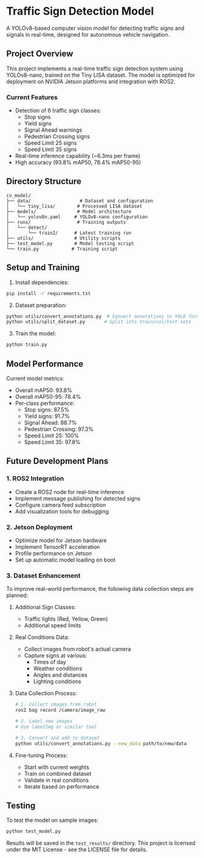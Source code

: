 # Traffic Sign Detection Model

A YOLOv8-based computer vision model for detecting traffic signs and signals in real-time, designed for autonomous vehicle navigation.

## Project Overview

This project implements a real-time traffic sign detection system using YOLOv8-nano, trained on the Tiny LISA dataset. The model is optimized for deployment on NVIDIA Jetson platforms and integration with ROS2.

### Current Features
- Detection of 6 traffic sign classes:
  * Stop signs
  * Yield signs
  * Signal Ahead warnings
  * Pedestrian Crossing signs
  * Speed Limit 25 signs
  * Speed Limit 35 signs
- Real-time inference capability (~6.3ms per frame)
- High accuracy (93.8% mAP50, 78.4% mAP50-95)

## Directory Structure
```
cv_model/
├── data/                  # Dataset and configuration
│   └── tiny_lisa/        # Processed LISA dataset
├── models/               # Model architecture
│   └── yolov8n.yaml     # YOLOv8-nano configuration
├── runs/                 # Training outputs
│   └── detect/
│       └── train2/      # Latest training run
├── utils/               # Utility scripts
├── test_model.py        # Model testing script
└── train.py            # Training script
```

## Setup and Training

1. Install dependencies:
```bash
pip install -r requirements.txt
```

2. Dataset preparation:
```bash
python utils/convert_annotations.py  # Convert annotations to YOLO format
python utils/split_dataset.py       # Split into train/val/test sets
```

3. Train the model:
```bash
python train.py
```

## Model Performance

Current model metrics:
- Overall mAP50: 93.8%
- Overall mAP50-95: 78.4%
- Per-class performance:
  * Stop signs: 87.5%
  * Yield signs: 91.7%
  * Signal Ahead: 88.7%
  * Pedestrian Crossing: 97.3%
  * Speed Limit 25: 100%
  * Speed Limit 35: 97.8%

## Future Development Plans

### 1. ROS2 Integration
- Create a ROS2 node for real-time inference
- Implement message publishing for detected signs
- Configure camera feed subscription
- Add visualization tools for debugging

### 2. Jetson Deployment
- Optimize model for Jetson hardware
- Implement TensorRT acceleration
- Profile performance on Jetson
- Set up automatic model loading on boot

### 3. Dataset Enhancement
To improve real-world performance, the following data collection steps are planned:

1. Additional Sign Classes:
   - Traffic lights (Red, Yellow, Green)
   - Additional speed limits

2. Real Conditions Data:
   - Collect images from robot's actual camera
   - Capture signs at various:
     * Times of day
     * Weather conditions
     * Angles and distances
     * Lighting conditions

3. Data Collection Process:
   ```bash
   # 1. Collect images from robot
   ros2 bag record /camera/image_raw

   # 2. Label new images
   # Use labelImg or similar tool
   
   # 3. Convert and add to dataset
   python utils/convert_annotations.py --new_data path/to/new/data
   ```

4. Fine-tuning Process:
   - Start with current weights
   - Train on combined dataset
   - Validate in real conditions
   - Iterate based on performance

## Testing

To test the model on sample images:
```bash
python test_model.py
```

Results will be saved in the `test_results/` directory.
This project is licensed under the MIT License - see the LICENSE file for details.

